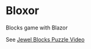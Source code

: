 # Bloxor

Blocks game with Blazor

See [Jewel Blocks Puzzle Video](https://www.youtube.com/watch?v=J7FK19zFBBA)
